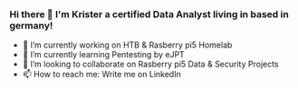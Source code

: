 ### Hi there 👋 I'm Krister a certified Data Analyst living in based in germany!

- 🔭 I’m currently working on HTB & Rasberry pi5 Homelab
- 🌱 I’m currently learning Pentesting by eJPT 
- 👯 I’m looking to collaborate on Rasberry pi5 Data & Security Projects
- 📫 How to reach me: Write me on LinkedIn

